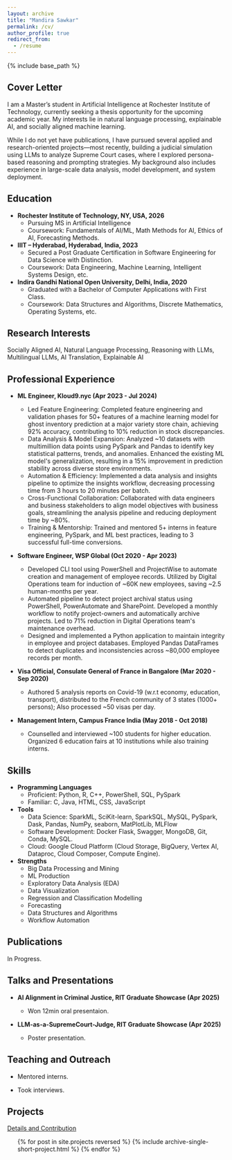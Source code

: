 ```yaml
---
layout: archive
title: "Mandira Sawkar"
permalink: /cv/
author_profile: true
redirect_from:
  - /resume
---
```


{% include base_path %}


Cover Letter
------
I am a Master’s student in Artificial Intelligence at Rochester Institute of Technology, currently seeking a thesis opportunity for the upcoming academic year. My interests lie in natural language processing, explainable AI, and socially aligned machine learning.

While I do not yet have publications, I have pursued several applied and research-oriented projects—most recently, building a judicial simulation using LLMs to analyze Supreme Court cases, where I explored persona-based reasoning and prompting strategies. My background also includes experience in large-scale data analysis, model development, and system deployment.


Education
------
* **Rochester Institute of Technology, NY, USA, 2026**
  * Pursuing MS in Artificial Intelligence
  * Coursework: Fundamentals of AI/ML, Math Methods for AI, Ethics of AI, Forecasting Methods.
* **IIIT – Hyderabad, Hyderabad, India, 2023**
  * Secured a Post Graduate Certification in Software Engineering for Data Science with Distinction.
  * Coursework: Data Engineering, Machine Learning, Intelligent Systems Design, etc.
* **Indira Gandhi National Open University, Delhi, India, 2020**
  * Graduated with a Bachelor of Computer Applications with First Class.
  * Coursework: Data Structures and Algorithms, Discrete Mathematics, Operating Systems, etc.


Research Interests
------
Socially Aligned AI, Natural Language Processing, Reasoning with LLMs, Multilingual LLMs, AI Translation, Explainable AI


Professional Experience
------
* **ML Engineer, Kloud9.nyc (Apr 2023 - Jul 2024)**
  * Led Feature Engineering: Completed feature engineering and validation phases for 50+ features of a machine learning
model for ghost inventory prediction at a major variety store chain, achieving 92% accuracy, contributing to 10%
reduction in stock discrepancies.
  * Data Analysis & Model Expansion: Analyzed ~10 datasets with multimillion data points using PySpark and Pandas to
identify key statistical patterns, trends, and anomalies. Enhanced the existing ML model's generalization, resulting in a
15% improvement in prediction stability across diverse store environments.
  * Automation & Efficiency: Implemented a data analysis and insights pipeline to optimize the insights workflow,
decreasing processing time from 3 hours to 20 minutes per batch.
  * Cross-Functional Collaboration: Collaborated with data engineers and business stakeholders to align model objectives
with business goals, streamlining the analysis pipeline and reducing deployment time by ~80%.
  * Training & Mentorship: Trained and mentored 5+ interns in feature engineering, PySpark, and ML best practices,
leading to 3 successful full-time conversions.

* **Software Engineer, WSP Global (Oct 2020 - Apr 2023)**
  * Developed CLI tool using PowerShell and ProjectWise to automate creation and management of employee records.
Utilized by Digital Operations team for induction of ~60K new employees, saving ~2.5 human-months per year.
  * Automated pipeline to detect project archival status using PowerShell, PowerAutomate and SharePoint. Developed a
monthly workflow to notify project-owners and automatically archive projects. Led to 71% reduction in Digital
Operations team's maintenance overhead.
  * Designed and implemented a Python application to maintain integrity in employee and project databases. Employed
Pandas DataFrames to detect duplicates and inconsistencies across ~80,000 employee records per month.

* **Visa Official, Consulate General of France in Bangalore (Mar 2020 - Sep 2020)**
  * Authored 5 analysis reports on Covid-19 (w.r.t economy, education, transport), distributed to the French community
of 3 states (1000+ persons); Also processed ~50 visas per day.

* **Management Intern, Campus France India (May 2018 - Oct 2018)**
  * Counselled and interviewed ~100 students for higher education. Organized 6 education fairs at 10 institutions while
also training interns.


Skills
------
* **Programming Languages**
  * Proficient: Python, R, C++, PowerShell, SQL, PySpark
  * Familiar: C, Java, HTML, CSS, JavaScript
* **Tools**
  * Data Science: SparkML, SciKit-learn, SparkSQL, MySQL, PySpark, Dask, Pandas, NumPy, seaborn, MatPlotLib, MLFlow
  * Software Development: Docker Flask, Swagger, MongoDB, Git, Conda, MySQL.
  * Cloud: Google Cloud Platform (Cloud Storage, BigQuery, Vertex AI, Dataproc, Cloud Composer, Compute Engine).
* **Strengths**
  * Big Data Processing and Mining
  * ML Production
  * Exploratory Data Analysis (EDA)
  * Data Visualization
  * Regression and Classification Modelling
  * Forecasting
  * Data Structures and Algorithms
  * Workflow Automation


Publications
------
In Progress.


Talks and Presentations
------
* **AI Alignment in Criminal Justice, RIT Graduate Showcase (Apr 2025)**
  * Won 12min oral presentaion.

* **LLM-as-a-SupremeCourt-Judge, RIT Graduate Showcase (Apr 2025)**
  * Poster presentation.


Teaching and Outreach
------
* Mentored interns.

* Took interviews.


Projects
------
<i class="fas fa-link" aria-hidden="true"></i>  <a href="https://mandira-sawkar.github.io/projects/">Details and Contribution</a>
<ul>{% for post in site.projects reversed %}
  {% include archive-single-short-project.html %}
{% endfor %}</ul>

